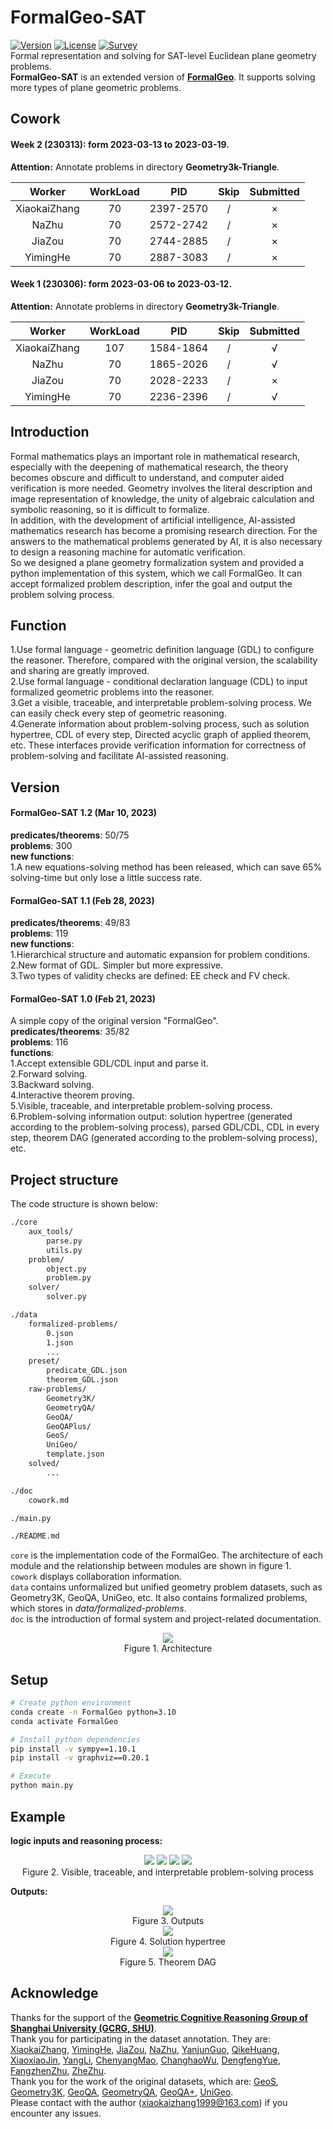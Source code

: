 # FormalGeo-SAT
[![Version](https://img.shields.io/badge/Version-1.2.0-brightgreen)](https://github.com/BitSecret/FormalGeo-SAT)
[![License](https://img.shields.io/badge/License-MIT-green)](https://opensource.org/licenses/MIT)
[![Survey](https://img.shields.io/badge/Survey-FormalGeo-blue)](https://github.com/BitSecret/FormalGeo-SAT)  
Formal representation and solving for SAT-level Euclidean plane geometry problems.  
**FormalGeo-SAT** is an extended version of **[FormalGeo](https://github.com/BitSecret/FormalGeo)**. It supports solving more types of plane geometric problems.

## Cowork
#### Week 2 (230313): form 2023-03-13 to 2023-03-19.
**Attention:** Annotate problems in directory **Geometry3k-Triangle**.  

| Worker | WorkLoad | PID | Skip | Submitted |
|:---:|:---:|:---:|:---:|:---:|
| XiaokaiZhang | 70 | 2397-2570 | / | × |
| NaZhu | 70 | 2572-2742 | / | × |
| JiaZou | 70 | 2744-2885 | / | × |
| YimingHe | 70 | 2887-3083 | / | × |

#### Week 1 (230306): form 2023-03-06 to 2023-03-12.
**Attention:** Annotate problems in directory **Geometry3k-Triangle**.  

| Worker | WorkLoad | PID | Skip | Submitted |
|:---:|:---:|:---:|:---:|:---:|
| XiaokaiZhang | 107 | 1584-1864 | / | √ |
| NaZhu | 70 | 1865-2026 | / | √ |
| JiaZou | 70 | 2028-2233 | / | × |
| YimingHe | 70 | 2236-2396 | / | √ |

## Introduction
Formal mathematics plays an important role in mathematical research, especially with the deepening of mathematical research, the theory becomes obscure and difficult to understand, and computer aided verification is more needed. Geometry involves the literal description and image representation of knowledge, the unity of algebraic calculation and symbolic reasoning, so it is difficult to formalize.  
In addition, with the development of artificial intelligence, AI-assisted mathematics research has become a promising research direction. For the answers to the mathematical problems generated by AI, it is also necessary to design a reasoning machine for automatic verification.  
So we designed a plane geometry formalization system and provided a python implementation of this system, which we call FormalGeo. It can accept formalized problem description, infer the goal and output the problem solving process.  

## Function
1.Use formal language - geometric definition language (GDL) to configure the reasoner. Therefore, compared with the original version, the scalability and sharing are greatly improved.  
2.Use formal language - conditional declaration language (CDL) to input formalized geometric problems into the reasoner.  
3.Get a visible, traceable, and interpretable problem-solving process. We can easily check every step of geometric reasoning.  
4.Generate information about problem-solving process, such as solution hypertree, CDL of every step, Directed acyclic graph of applied theorem, etc. These interfaces provide verification information for correctness of problem-solving and facilitate AI-assisted reasoning.

## Version
#### FormalGeo-SAT 1.2 (Mar 10, 2023) 
**predicates/theorems**: 50/75  
**problems**: 300  
**new functions**:  
1.A new equations-solving method has been released, which can save 65% solving-time but only lose a little success rate.

#### FormalGeo-SAT 1.1 (Feb 28, 2023) 
**predicates/theorems**: 49/83  
**problems**: 119  
**new functions**:  
1.Hierarchical structure and automatic expansion for problem conditions.  
2.New format of GDL. Simpler but more expressive.  
3.Two types of validity checks are defined: EE check and FV check.  

#### FormalGeo-SAT 1.0 (Feb 21, 2023)
A simple copy of the original version "FormalGeo".  
**predicates/theorems**: 35/82  
**problems**: 116  
**functions**:  
1.Accept extensible GDL/CDL input and parse it.  
2.Forward solving.  
3.Backward solving.  
4.Interactive theorem proving.  
5.Visible, traceable, and interpretable problem-solving process.  
6.Problem-solving information output: solution hypertree (generated according to the problem-solving process), parsed GDL/CDL, CDL in every step, theorem DAG (generated according to the problem-solving process), etc.  

## Project structure
The code structure is shown below:  
```bash
./core
    aux_tools/
        parse.py
        utils.py
    problem/
        object.py
        problem.py
    solver/
        solver.py

./data
    formalized-problems/
        0.json
        1.json
        ...
    preset/
        predicate_GDL.json
        theorem_GDL.json
    raw-problems/
        Geometry3K/
        GeometryQA/
        GeoQA/
        GeoQAPlus/
        GeoS/
        UniGeo/
        template.json
    solved/
        ...

./doc
    cowork.md

./main.py

./README.md
```

`core` is the implementation code of the FormalGeo. The architecture of each module and the relationship between modules are shown in figure 1.  
`cowork` displays collaboration information.  
`data` contains unformalized but unified geometry problem datasets, such as Geometry3K, GeoQA, UniGeo, etc. It also contains formalized problems, which stores in *data/formalized-problems*.  
`doc` is the introduction of formal system and project-related documentation.  
<div align=center>
	<img src="doc/readme-pic/structure.png">
</div>
<div align=center>
	Figure 1. Architecture
</div>

## Setup
```bash
# Create python environment
conda create -n FormalGeo python=3.10
conda activate FormalGeo

# Install python dependencies
pip install -v sympy==1.10.1
pip install -v graphviz==0.20.1

# Execute
python main.py
```

## Example
**logic inputs and reasoning process:**  
<div align=center>
	<img src="doc/readme-pic/example1.png">
	<img src="doc/readme-pic/example2.png">
	<img src="doc/readme-pic/example3.png">
	<img src="doc/readme-pic/example4.png">
</div>
<div align=center>
	Figure 2. Visible, traceable, and interpretable problem-solving process
</div>

**Outputs:** 
<div align=center>
	<img src="doc/readme-pic/example5.png">
</div>
<div align=center>
	Figure 3. Outputs
</div>
<div align=center>
	<img src="doc/readme-pic/example6.png">
</div>
<div align=center>
	Figure 4. Solution hypertree
</div>
<div align=center>
	<img src="doc/readme-pic/example7.png">
</div>
<div align=center>
	Figure 5. Theorem DAG
</div>

## Acknowledge
Thanks for the support of the **[Geometric Cognitive Reasoning Group of Shanghai University (GCRG, SHU)](https://euclidesprobationem.github.io/)**.   
Thank you for participating in the dataset annotation. They are: [XiaokaiZhang](https://github.com/BitSecret), [YimingHe](https://github.com/748978460), [JiaZou](https://github.com/PersonNoName), [NaZhu](https://github.com/RuRuo0), [YanjunGuo](https://github.com/g826796047), [QikeHuang](https://github.com/huangqaqqk), [XiaoxiaoJin](https://github.com/J1372628520), [YangLi](https://github.com/leeyoung628), [ChenyangMao](https://github.com/shadymcy), [ChanghaoWu](https://github.com/changhaowu), [DengfengYue](https://github.com/331368068), [FangzhenZhu](https://github.com/pigsquare), [ZheZhu](https://github.com/BitSecret).   
Thank you for the work of the original datasets, which are: [GeoS](https://geometry.allenai.org/), [Geometry3K](https://github.com/lupantech/InterGPS), [GeoQA](https://github.com/chen-judge/GeoQA), [GeometryQA](https://github.com/doublebite/Sequence-to-General-tree/), [GeoQA+](https://github.com/SCNU203/GeoQA-Plus), [UniGeo](https://github.com/chen-judge/UniGeo).  
Please contact with the author (xiaokaizhang1999@163.com) if you encounter any issues.  